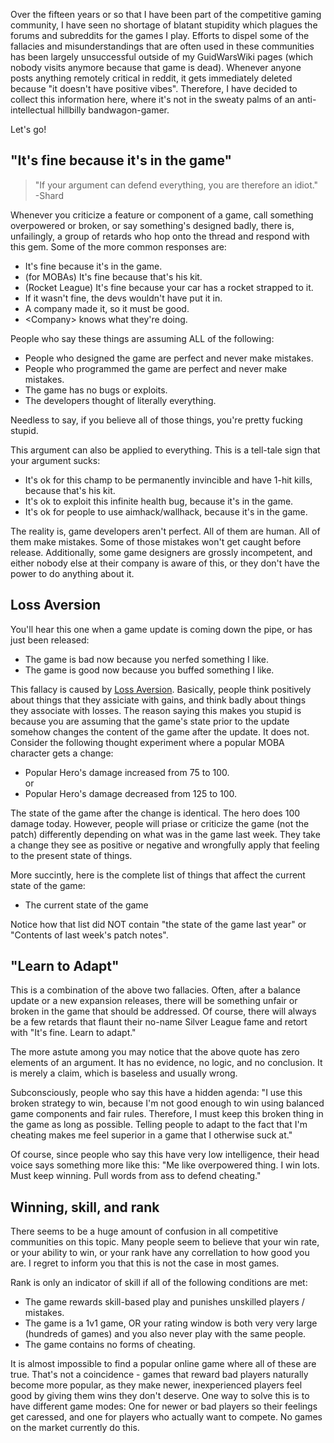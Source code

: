 Over the fifteen years or so that I have been part of the competitive gaming community, I have seen no shortage of blatant stupidity which plagues the forums and subreddits for the games I play. Efforts to dispel some of the fallacies and misunderstandings that are often used in these communities has been largely unsuccessful outside of my GuidWarsWiki pages (which nobody visits anymore because that game is dead). Whenever anyone posts anything remotely critical in reddit, it gets immediately deleted because "it doesn't have positive vibes". Therefore, I have decided to collect this information here, where it's not in the sweaty palms of an anti-intellectual hillbilly bandwagon-gamer.

Let's go!

## "It's fine because it's in the game"

> "If your argument can defend everything, you are therefore an idiot."  
> -Shard

Whenever you criticize a feature or component of a game, call something overpowered or broken, or say something's designed badly, there is, unfailingly, a group of retards who hop onto the thread and respond with this gem. Some of the more common responses are:

- It's fine because it's in the game.
- (for MOBAs) It's fine because that's his kit.
- (Rocket League) It's fine because your car has a rocket strapped to it.
- If it wasn't fine, the devs wouldn't have put it in.
- A company made it, so it must be good.
- &lt;Company&gt; knows what they're doing.

People who say these things are assuming ALL of the following:

- People who designed the game are perfect and never make mistakes.
- People who programmed the game are perfect and never make mistakes.
- The game has no bugs or exploits.
- The developers thought of literally everything.

Needless to say, if you believe all of those things, you're pretty fucking stupid.

This argument can also be applied to everything. This is a tell-tale sign that your argument sucks:
- It's ok for this champ to be permanently invincible and have 1-hit kills, because that's his kit.
- It's ok to exploit this infinite health bug, because it's in the game.
- It's ok for people to use aimhack/wallhack, because it's in the game.

The reality is, game developers aren't perfect. All of them are human. All of them make mistakes. Some of those mistakes won't get caught before release. Additionally, some game designers are grossly incompetent, and either nobody else at their company is aware of this, or they don't have the power to do anything about it.

## Loss Aversion

You'll hear this one when a game update is coming down the pipe, or has just been released:
- The game is bad now because you nerfed something I like.
- The game is good now because you buffed something I like.

This fallacy is caused by [Loss Aversion](https://en.wikipedia.org/wiki/Loss_aversion). Basically, people think positively about things that they assiciate with gains, and think badly about things they associate with losses. The reason saying this makes you stupid is because you are assuming that the game's state prior to the update somehow changes the content of the game after the update. It does not. Consider the following thought experiment where a popular MOBA character gets a change:

- Popular Hero's damage increased from 75 to 100.  
or  
- Popular Hero's damage decreased from 125 to 100.

The state of the game after the change is identical. The hero does 100 damage today. However, people will priase or criticize the game (not the patch) differently depending on what was in the game last week. They take a change they see as positive or negative and wrongfully apply that feeling to the present state of things.

More succintly, here is the complete list of things that affect the current state of the game:
- The current state of the game

Notice how that list did NOT contain "the state of the game last year" or "Contents of last week's patch notes".

## "Learn to Adapt"
This is a combination of the above two fallacies. Often, after a balance update or a new expansion releases, there will be something unfair or broken in the game that should be addressed. Of course, there will always be a few retards that flaunt their no-name Silver League fame and retort with "It's fine. Learn to adapt."

The more astute among you may notice that the above quote has zero elements of an argument. It has no evidence, no logic, and no conclusion. It is merely a claim, which is baseless and usually wrong.

Subconsciously, people who say this have a hidden agenda: "I use this broken strategy to win, because I'm not good enough to win using balanced game components and fair rules. Therefore, I must keep this broken thing in the game as long as possible. Telling people to adapt to the fact that I'm cheating makes me feel superior in a game that I otherwise suck at."

Of course, since people who say this have very low intelligence, their head voice says something more like this: "Me like overpowered thing. I win lots. Must keep winning. Pull words from ass to defend cheating."

## Winning, skill, and rank
There seems to be a huge amount of confusion in all competitive communities on this topic. Many people seem to believe that your win rate, or your ability to win, or your rank have any correllation to how good you are. I regret to inform you that this is not the case in most games.

Rank is only an indicator of skill if all of the following conditions are met:
- The game rewards skill-based play and punishes unskilled players / mistakes.
- The game is a 1v1 game, OR your rating window is both very very large (hundreds of games) and you also never play with the same people.
- The game contains no forms of cheating.

It is almost impossible to find a popular online game where all of these are true. That's not a coincidence - games that reward bad players naturally become more popular, as they make newer, inexperienced players feel good by giving them wins they don't deserve. One way to solve this is to have different game modes: One for newer or bad players so their feelings get caressed, and one for players who actually want to compete. No games on the market currently do this.
